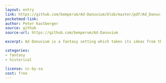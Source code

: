 ```yaml
---
layout: entry
link: https://github.com/bemperum/Ad-Danuvium/blob/master/pdf/Ad_Danuvium_EN.pdf
pocketmod-link:
author: Peter Kastberger
source: github
source-url: https://github.com/bemperum/Ad-Danuvium

excerpt: Ad Danuvium is a fantasy setting which takes its ideas from the Roman Empire in the 2nd Century. It is explicitly not historically correct. However existing locations and events are used as a decoration. Available in German and English.

categories:
- fantasy
- historical

license: cc-by-sa
cost: free
---
```

